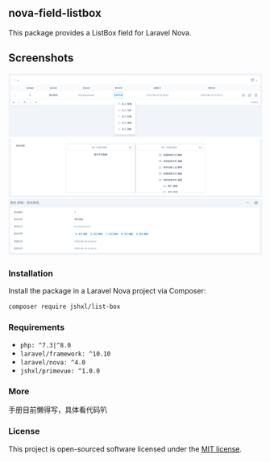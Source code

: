 ## nova-field-listbox

This package provides a ListBox field for Laravel Nova.

## Screenshots

![Index View](docs/index.png)
![Form View](docs/form.png)
![Detail View](docs/detail.png)

### Installation

Install the package in a Laravel Nova project via Composer:

```bash
composer require jshxl/list-box
```

### Requirements

- `php: ^7.3|^8.0`
- `laravel/framework: ^10.10`
- `laravel/nova: ^4.0`
- `jshxl/primevue: ^1.0.0`

### More

手册目前懒得写，具体看代码叭

### License

This project is open-sourced software licensed under the [MIT license](LICENSE.md).
